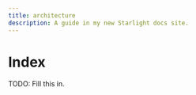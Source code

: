 ```yaml
---
title: architecture
description: A guide in my new Starlight docs site.
---
```

# Index

TODO: Fill this in.
